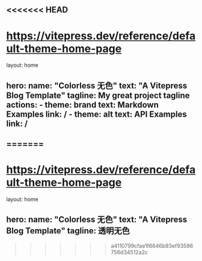 <<<<<<< HEAD
---
# https://vitepress.dev/reference/default-theme-home-page
layout: home

hero:
  name: "Colorless 无色"
  text: "A Vitepress Blog Template"
  tagline: My great project tagline
  actions:
    - theme: brand
      text: Markdown Examples
      link: /
    - theme: alt
      text: API Examples
      link: /
---
=======
---
# https://vitepress.dev/reference/default-theme-home-page
layout: home

hero:
  name: "Colorless 无色"
  text: "A Vitepress Blog Template"
  tagline: 透明无色
---
>>>>>>> a4110799cfae1f6646b93ef93586756d34512a2c
